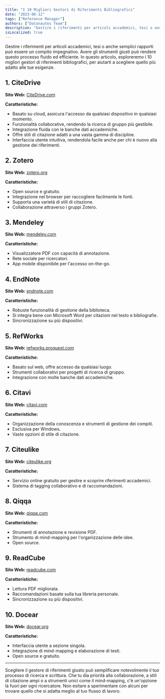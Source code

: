 ```yaml
---
title: "I 10 Migliori Gestori di Riferimenti Bibliografici"
date: "2023-06-12"
tags: ["Reference Manager"]
authors: ["Datanautes Team"]
description: "Gestire i riferimenti per articoli accademici, tesi o anche semplici rapporti può essere un compito impegnativo. Avere gli strumenti giusti può rendere questo processo fluido ed efficiente. In questo articolo, esploreremo i 10 migliori gestori di riferimenti bibliografici, per aiutarti a scegliere quello più adatto alle tue esigenze."
isLocalized: true
---
```


Gestire i riferimenti per articoli accademici, tesi o anche semplici rapporti può essere un compito impegnativo. Avere gli strumenti giusti può rendere questo processo fluido ed efficiente. In questo articolo, esploreremo i 10 migliori gestori di riferimenti bibliografici, per aiutarti a scegliere quello più adatto alle tue esigenze.

## 1. **CiteDrive**

**Sito Web:** [CiteDrive.com](https://citedrive.com/)

**Caratteristiche:**

- Basato su cloud, assicura l'accesso da qualsiasi dispositivo in qualsiasi momento.
- Funzionalità collaborative, rendendo la ricerca di gruppo più gestibile.
- Integrazione fluida con le banche dati accademiche.
- Offre stili di citazione adatti a una vasta gamma di discipline.
- Interfaccia utente intuitiva, rendendola facile anche per chi è nuovo alla gestione dei riferimenti.

## 2. **Zotero**

**Sito Web:** [zotero.org](https://www.zotero.org/)

**Caratteristiche:**

- Open source e gratuito.
- Integrazione nel browser per raccogliere facilmente le fonti.
- Supporta una varietà di stili di citazione.
- Collaborazione attraverso i gruppi Zotero.

## 3. **Mendeley**

**Sito Web:** [mendeley.com](https://www.mendeley.com/)

**Caratteristiche:**

- Visualizzatore PDF con capacità di annotazione.
- Rete sociale per ricercatori.
- App mobile disponibile per l'accesso on-the-go.

## 4. **EndNote**

**Sito Web:** [endnote.com](https://www.endnote.com/)

**Caratteristiche:**

- Robuste funzionalità di gestione della biblioteca.
- Si integra bene con Microsoft Word per citazioni nel testo e bibliografie.
- Sincronizzazione su più dispositivi.

## 5. **RefWorks**

**Sito Web:** [refworks.proquest.com](https://refworks.proquest.com/)

**Caratteristiche:**

- Basato sul web, offre accesso da qualsiasi luogo.
- Strumenti collaborativi per progetti di ricerca di gruppo.
- Integrazione con molte banche dati accademiche.

## 6. **Citavi**

**Sito Web:** [citavi.com](https://www.citavi.com/)

**Caratteristiche:**

- Organizzazione della conoscenza e strumenti di gestione dei compiti.
- Esclusiva per Windows.
- Vaste opzioni di stile di citazione.

## 7. **Citeulike**

**Sito Web:** [citeulike.org](http://www.citeulike.org/)

**Caratteristiche:**

- Servizio online gratuito per gestire e scoprire riferimenti accademici.
- Sistema di tagging collaborativo e di raccomandazioni.

## 8. **Qiqqa**

**Sito Web:** [qiqqa.com](https://www.qiqqa.com/)

**Caratteristiche:**

- Strumenti di annotazione e revisione PDF.
- Strumento di mind-mapping per l'organizzazione delle idee.
- Open source.

## 9. **ReadCube**

**Sito Web:** [readcube.com](https://www.readcube.com/)

**Caratteristiche:**

- Lettura PDF migliorata.
- Raccomandazioni basate sulla tua libreria personale.
- Sincronizzazione su più dispositivi.

## 10. **Docear**

**Sito Web:** [docear.org](http://www.docear.org/)

**Caratteristiche:**

- Interfaccia utente a sezione singola.
- Integrazione di mind-mapping e elaborazione di testi.
- Open source e gratuito.

---

Scegliere il gestore di riferimenti giusto può semplificare notevolmente il tuo processo di ricerca e scrittura. Che tu dia priorità alla collaborazione, a stili di citazione ampi o a strumenti unici come il mind-mapping, c'è un'opzione là fuori per ogni ricercatore. Non esitare a sperimentare con alcuni per trovare quello che si adatta meglio al tuo flusso di lavoro.
